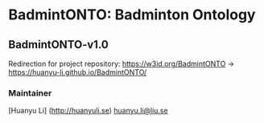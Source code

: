 # BadmintONTO: Badminton Ontology

## BadmintONTO-v1.0

Redirection for project repository: https://w3id.org/BadmintONTO -> https://huanyu-li.github.io/BadmintONTO/

### Maintainer
[Huanyu Li] (http://huanyuli.se) huanyu.li@liu.se
